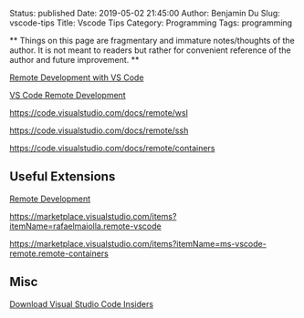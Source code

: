 Status: published
Date: 2019-05-02 21:45:00
Author: Benjamin Du
Slug: vscode-tips
Title: Vscode Tips
Category: Programming
Tags: programming

**
Things on this page are fragmentary and immature notes/thoughts of the author.
It is not meant to readers but rather for convenient reference of the author and future improvement.
**

[Remote Development with VS Code](https://code.visualstudio.com/blogs/2019/05/02/remote-development)

[VS Code Remote Development](https://code.visualstudio.com/docs/remote/remote-overview)

https://code.visualstudio.com/docs/remote/wsl

https://code.visualstudio.com/docs/remote/ssh

https://code.visualstudio.com/docs/remote/containers

## Useful Extensions

[Remote Development](https://marketplace.visualstudio.com/items?itemName=ms-vscode-remote.vscode-remote-extensionpack)

https://marketplace.visualstudio.com/items?itemName=rafaelmaiolla.remote-vscode

https://marketplace.visualstudio.com/items?itemName=ms-vscode-remote.remote-containers

## Misc

[Download Visual Studio Code Insiders](https://code.visualstudio.com/insiders/)
